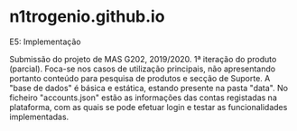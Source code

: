 # n1trogenio.github.io
E5: Implementação

Submissão do projeto de MAS G202, 2019/2020.
1ª iteração do produto (parcial). 
Foca-se nos casos de utilização principais, não apresentando portanto conteúdo para pesquisa de produtos e secção de Suporte.
A "base de dados" é básica e estática, estando presente na pasta "data". 
No ficheiro "accounts.json" estão as informações das contas registadas na plataforma, 
com as quais se pode efetuar login e testar as funcionalidades implementadas.
